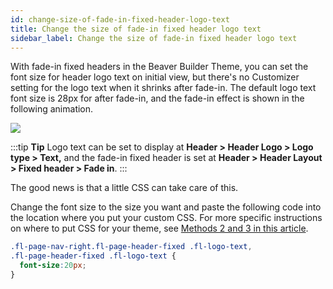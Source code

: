 ```yaml
---
id: change-size-of-fade-in-fixed-header-logo-text
title: Change the size of fade-in fixed header logo text
sidebar_label: Change the size of fade-in fixed header logo text
---
```


With fade-in fixed headers in the Beaver Builder Theme, you can set the font size for header logo text on initial view, but there's no Customizer setting for the logo text when it shrinks after fade-in. The default logo text font size is 28px for after fade-in, and the fade-in effect is shown in the following animation.

![](/img/change-size-of-fade-in-fixed-header-logo-text-d04d56d6.gif)

:::tip **Tip**
Logo text can be set to display at **Header > Header Logo > Logo type > Text,** and the fade-in fixed header is set at **Header > Header Layout > Fixed header > Fade in**.
:::

The good news is that a little CSS can take care of this.

Change the font size to the size you want and paste the following code into the location where you put your custom CSS. For more specific instructions on where to put CSS for your theme, see [Methods 2 and 3 in this article](/beaver-builder/styles/custom-code).

```css
.fl-page-nav-right.fl-page-header-fixed .fl-logo-text,
.fl-page-header-fixed .fl-logo-text {
  font-size:20px;
}
```
